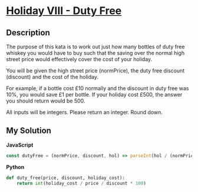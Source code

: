 # [Holiday VIII - Duty Free](https://www.codewars.com/kata/57e92e91b63b6cbac20001e5)

## Description

The purpose of this kata is to work out just how many bottles of duty free whiskey you would have to buy such that the saving over the normal high street price would effectively cover the cost of your holiday.

You will be given the high street price (normPrice), the duty free discount (discount) and the cost of the holiday.

For example, if a bottle cost £10 normally and the discount in duty free was 10%, you would save £1 per bottle. If your holiday cost £500, the answer you should return would be 500.

All inputs will be integers. Please return an integer. Round down.

## My Solution

**JavaScript**

```js
const dutyFree = (normPrice, discount, hol) => parseInt(hol / (normPrice * (discount / 100)));
```

**Python**

```py
def duty_free(price, discount, holiday_cost):
    return int(holiday_cost / price / discount * 100)
```
